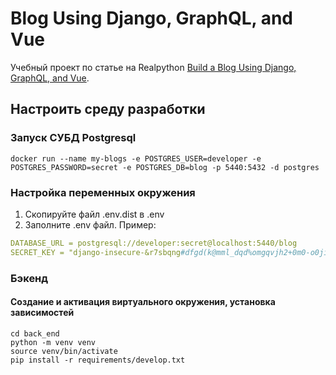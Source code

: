 # Blog Using Django, GraphQL, and Vue
Учебный проект по статье на Realpython [Build a Blog Using Django, GraphQL, and Vue](https://realpython.com/python-django-blog/).

## Настроить среду разработки

### Запуск СУБД Postgresql

```shell
docker run --name my-blogs -e POSTGRES_USER=developer -e POSTGRES_PASSWORD=secret -e POSTGRES_DB=blog -p 5440:5432 -d postgres
```

### Настройка переменных окружения

1. Скопируйте файл .env.dist в .env
2. Заполните .env файл. Пример:

```yaml
DATABASE_URL = postgresql://developer:secret@localhost:5440/blog
SECRET_KEY = "django-insecure-&r7sbqng#dfgd(k@mml_dqd%omgqvjh2+0m0-o0jijpnr_)hqt"
```

### Бэкенд
#### Создание и активация виртуального окружения, установка зависимостей
```shell
cd back_end
python -m venv venv
source venv/bin/activate
pip install -r requirements/develop.txt  
```
